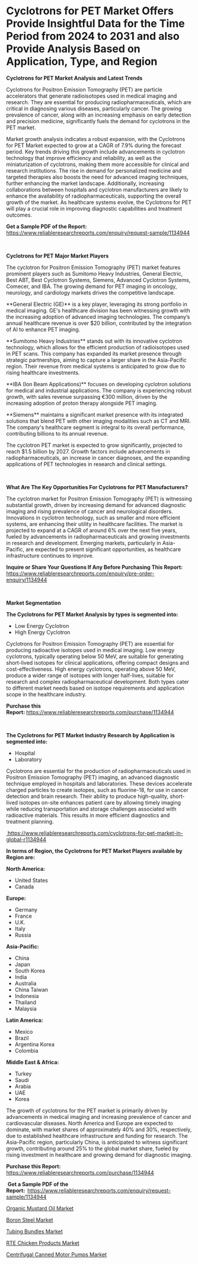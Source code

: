 <p><h1>Cyclotrons for PET Market Offers Provide Insightful Data for the Time Period from 2024 to 2031 and also Provide Analysis Based on Application, Type, and Region</h1></p><p><strong>Cyclotrons for PET Market Analysis and Latest Trends</strong></p>
<p><p>Cyclotrons for Positron Emission Tomography (PET) are particle accelerators that generate radioisotopes used in medical imaging and research. They are essential for producing radiopharmaceuticals, which are critical in diagnosing various diseases, particularly cancer. The growing prevalence of cancer, along with an increasing emphasis on early detection and precision medicine, significantly fuels the demand for cyclotrons in the PET market.</p><p>Market growth analysis indicates a robust expansion, with the Cyclotrons for PET Market expected to grow at a CAGR of 7.9% during the forecast period. Key trends driving this growth include advancements in cyclotron technology that improve efficiency and reliability, as well as the miniaturization of cyclotrons, making them more accessible for clinical and research institutions. The rise in demand for personalized medicine and targeted therapies also boosts the need for advanced imaging techniques, further enhancing the market landscape. Additionally, increasing collaborations between hospitals and cyclotron manufacturers are likely to enhance the availability of radiopharmaceuticals, supporting the overall growth of the market. As healthcare systems evolve, the Cyclotrons for PET will play a crucial role in improving diagnostic capabilities and treatment outcomes.</p></p>
<p><strong>Get a Sample PDF of the Report:&nbsp;</strong> <a href="https://www.reliableresearchreports.com/enquiry/request-sample/1134944?utm_campaign=28&utm_medium=2&utm_source=Github&utm_content=ia&utm_term=09102024&utm_id=cyclotrons-for-pet">https://www.reliableresearchreports.com/enquiry/request-sample/1134944</a></p>
<p>&nbsp;</p>
<p><strong>Cyclotrons for PET Major Market Players</strong></p>
<p><p>The cyclotron for Positron Emission Tomography (PET) market features prominent players such as Sumitomo Heavy Industries, General Electric, Best ABT, Best Cyclotron Systems, Siemens, Advanced Cyclotron Systems, Comecer, and IBA. The growing demand for PET imaging in oncology, neurology, and cardiology markets drives the competitive landscape.</p><p>**General Electric (GE)** is a key player, leveraging its strong portfolio in medical imaging. GE's healthcare division has been witnessing growth with the increasing adoption of advanced imaging technologies. The company’s annual healthcare revenue is over $20 billion, contributed by the integration of AI to enhance PET imaging.</p><p>**Sumitomo Heavy Industries** stands out with its innovative cyclotron technology, which allows for the efficient production of radioisotopes used in PET scans. This company has expanded its market presence through strategic partnerships, aiming to capture a larger share in the Asia-Pacific region. Their revenue from medical systems is anticipated to grow due to rising healthcare investments.</p><p>**IBA (Ion Beam Applications)** focuses on developing cyclotron solutions for medical and industrial applications. The company is experiencing robust growth, with sales revenue surpassing €300 million, driven by the increasing adoption of proton therapy alongside PET imaging.</p><p>**Siemens** maintains a significant market presence with its integrated solutions that blend PET with other imaging modalities such as CT and MRI. The company's healthcare segment is integral to its overall performance, contributing billions to its annual revenue.</p><p>The cyclotron PET market is expected to grow significantly, projected to reach $1.5 billion by 2027. Growth factors include advancements in radiopharmaceuticals, an increase in cancer diagnoses, and the expanding applications of PET technologies in research and clinical settings.</p></p>
<p>&nbsp;</p>
<p><strong>What Are The Key Opportunities For Cyclotrons for PET Manufacturers?</strong></p>
<p><p>The cyclotron market for Positron Emission Tomography (PET) is witnessing substantial growth, driven by increasing demand for advanced diagnostic imaging and rising prevalence of cancer and neurological disorders. Innovations in cyclotron technology, such as smaller and more efficient systems, are enhancing their utility in healthcare facilities. The market is projected to expand at a CAGR of around 6% over the next five years, fueled by advancements in radiopharmaceuticals and growing investments in research and development. Emerging markets, particularly in Asia-Pacific, are expected to present significant opportunities, as healthcare infrastructure continues to improve.</p></p>
<p><strong>Inquire or Share Your Questions If Any Before Purchasing This Report:</strong> <a href="https://www.reliableresearchreports.com/enquiry/pre-order-enquiry/1134944?utm_campaign=28&utm_medium=2&utm_source=Github&utm_content=ia&utm_term=09102024&utm_id=cyclotrons-for-pet">https://www.reliableresearchreports.com/enquiry/pre-order-enquiry/1134944</a></p>
<p>&nbsp;</p>
<p><strong>Market Segmentation</strong></p>
<p><strong>The Cyclotrons for PET Market Analysis by types is segmented into:</strong></p>
<p><ul><li>Low Energy Cyclotron</li><li>High Energy Cyclotron</li></ul></p>
<p><p>Cyclotrons for Positron Emission Tomography (PET) are essential for producing radioactive isotopes used in medical imaging. Low energy cyclotrons, typically operating below 50 MeV, are suitable for generating short-lived isotopes for clinical applications, offering compact designs and cost-effectiveness. High energy cyclotrons, operating above 50 MeV, produce a wider range of isotopes with longer half-lives, suitable for research and complex radiopharmaceutical development. Both types cater to different market needs based on isotope requirements and application scope in the healthcare industry.</p></p>
<p><strong>Purchase this Report:&nbsp;</strong><a href="https://www.reliableresearchreports.com/purchase/1134944?utm_campaign=28&utm_medium=2&utm_source=Github&utm_content=ia&utm_term=09102024&utm_id=cyclotrons-for-pet">https://www.reliableresearchreports.com/purchase/1134944</a></p>
<p>&nbsp;</p>
<p><strong>The Cyclotrons for PET Market Industry Research by Application is segmented into:</strong></p>
<p><ul><li>Hospital</li><li>Laboratory</li></ul></p>
<p><p>Cyclotrons are essential for the production of radiopharmaceuticals used in Positron Emission Tomography (PET) imaging, an advanced diagnostic technique employed in hospitals and laboratories. These devices accelerate charged particles to create isotopes, such as fluorine-18, for use in cancer detection and brain research. Their ability to produce high-quality, short-lived isotopes on-site enhances patient care by allowing timely imaging while reducing transportation and storage challenges associated with radioactive materials. This results in more efficient diagnostics and treatment planning.</p></p>
<p><a href="https://www.reliableresearchreports.com/cyclotrons-for-pet-market-in-global-r1134944?utm_campaign=28&utm_medium=2&utm_source=Github&utm_content=ia&utm_term=09102024&utm_id=cyclotrons-for-pet">&nbsp;https://www.reliableresearchreports.com/cyclotrons-for-pet-market-in-global-r1134944</a></p>
<p><strong>In terms of Region, the Cyclotrons for PET Market Players available by Region are:</strong></p>
<p>
    <p> <strong> North America: </strong>
        <ul>
            <li>United States</li>
            <li>Canada</li>
        </ul>
        </p> 
    <p> <strong> Europe: </strong>
        <ul>
            <li>Germany</li>
            <li>France</li>
            <li>U.K.</li>
            <li>Italy</li>
            <li>Russia</li>
        </ul>
        </p> 
    <p> <strong> Asia-Pacific: </strong>
        <ul>
            <li>China</li>
            <li>Japan</li>
            <li>South Korea</li>
            <li>India</li>
            <li>Australia</li>
            <li>China Taiwan</li>
            <li>Indonesia</li>
            <li>Thailand</li>
            <li>Malaysia</li>
        </ul>
        </p> 
    <p> <strong> Latin America: </strong>
        <ul>
            <li>Mexico</li>
            <li>Brazil</li>
            <li>Argentina Korea</li>
            <li>Colombia</li>
        </ul>
        </p> 
    <p> <strong> Middle East & Africa: </strong>
        <ul>
            <li>Turkey</li>
            <li>Saudi</li>
            <li>Arabia</li>
            <li>UAE</li>
            <li>Korea</li>
        </ul>
    </p>
    </p>
<p><p>The growth of cyclotrons for the PET market is primarily driven by advancements in medical imaging and increasing prevalence of cancer and cardiovascular diseases. North America and Europe are expected to dominate, with market shares of approximately 40% and 30%, respectively, due to established healthcare infrastructure and funding for research. The Asia-Pacific region, particularly China, is anticipated to witness significant growth, contributing around 25% to the global market share, fueled by rising investment in healthcare and growing demand for diagnostic imaging.</p></p>
<p><strong>Purchase this Report: </strong><a href="https://www.reliableresearchreports.com/purchase/1134944?utm_campaign=28&utm_medium=2&utm_source=Github&utm_content=ia&utm_term=09102024&utm_id=cyclotrons-for-pet">https://www.reliableresearchreports.com/purchase/1134944</a></p>
<p>&nbsp;<strong>Get a Sample PDF of the Report:&nbsp;&nbsp;</strong><a href="https://www.reliableresearchreports.com/enquiry/request-sample/1134944?utm_campaign=28&utm_medium=2&utm_source=Github&utm_content=ia&utm_term=09102024&utm_id=cyclotrons-for-pet">https://www.reliableresearchreports.com/enquiry/request-sample/1134944</a></p>
<p><strong></strong></p>
<p><p><a href="https://issuu.com/reportprime-2/docs/organic-mustard-oil-market-size-203_3ef8e4c41c9e95?utm_campaign=28&utm_medium=2&utm_source=Github&utm_content=ia&utm_term=09102024&utm_id=cyclotrons-for-pet">Organic Mustard Oil Market</a></p><p><a href="https://www.linkedin.com/pulse/boron-steel-market-share-analysis-growth-trends-forecasts-pr5ff?utm_campaign=28&utm_medium=2&utm_source=Github&utm_content=ia&utm_term=09102024&utm_id=cyclotrons-for-pet">Boron Steel Market</a></p><p><a href="https://www.linkedin.com/pulse/future-tubing-bundles-market-global-forecast-trends-2024-xz6cf?utm_campaign=28&utm_medium=2&utm_source=Github&utm_content=ia&utm_term=09102024&utm_id=cyclotrons-for-pet">Tubing Bundles Market</a></p><p><a href="https://issuu.com/reportprime-2/docs/rte-chicken-products-market-size-20_2f37147cda3ef3?utm_campaign=28&utm_medium=2&utm_source=Github&utm_content=ia&utm_term=09102024&utm_id=cyclotrons-for-pet">RTE Chicken Products Market</a></p><p><a href="https://github.com/RuthLucas64/Market-Research-Report-List-1/blob/main/centrifugal-canned-motor-pumps-market.md?utm_campaign=28&utm_medium=2&utm_source=Github&utm_content=ia&utm_term=09102024&utm_id=cyclotrons-for-pet">Centrifugal Canned Motor Pumps Market</a></p></p>